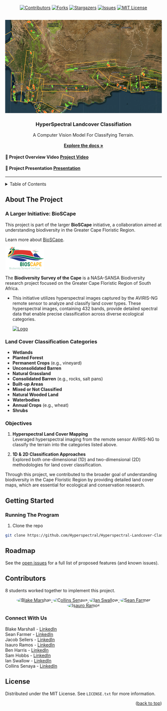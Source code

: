 <a id="readme-top"></a>

<!-- PROJECT SHIELDS -->
<!--
*** I'm using markdown "reference style" links for readability.
*** Reference links are enclosed in brackets [ ] instead of parentheses ( ).
*** See the bottom of this document for the declaration of the reference variables
*** for contributors-url, forks-url, etc. This is an optional, concise syntax you may use.
*** https://www.markdownguide.org/basic-syntax/#reference-style-links
-->
<div align="center">

[![Contributors][contributors-shield]][contributors-url]
[![Forks][forks-shield]][forks-url]
[![Stargazers][stars-shield]][stars-url]
[![Issues][issues-shield]][issues-url]
[![MIT License][license-shield]][license-url]

</div>

<!-- PROJECT LOGO -->
<br />
<div align="center">
  <a href="https://github.com/harrisb002/Hyperspectral-Landcover-Classification">
    <img src="Assets/CapeRegion.png" alt="Logo" width="600" height="300">
  </a>

<h3 align="center">HyperSpectral Landcover Classifiation</h3>

  <p align="center">
    A Computer Vision Model For Classifying Terrain.  
    <br />
    <br />
    <a href="https://github.com/harrisb002/Hyperspectral-Landcover-Classification/blob/main/README.md"><strong>Explore the docs »</strong></a>
    
  
  </p>
</div>

#### 🎥 Project Overview Video [Project Video](https://www.youtube.com/watch?v=KFSoe3jba1s)

#### 📓 Project Presentation [Presentation](Assets/CS470_1D_LandcoverClassification.pdf)
---

<!-- TABLE OF CONTENTS -->
<details>
  <summary>Table of Contents</summary>
  <ol>
    <li>
      <a href="#about-the-project">About The Project</a>
    </li>
    <li>
      <a href="#getting-started">Getting Started</a>
      <ul>
        <li><a href="#running">Running The Program</a></li>
      </ul>
    </li>
    <li><a href="#roadmap">Roadmap</a></li>
    <li><a href="#usage">Usage</a></li>
    <li><a href="#contributors">Contributors</a></li>
    <li><a href="#connect-with-us">Connect</a></li>
    <li><a href="#license">License</a></li>
    <li><a href="#acknowledgments">Acknowledgments</a></li>
  </ol>
</details>

<!-- ABOUT THE PROJECT -->
## About The Project
### A Larger Initiative: BioSCape

This project is part of the larger **BioSCape** initiative, a collaboration aimed at understanding biodiversity in the Greater Cape Floristic Region. 

Learn more about [BioSCape](https://www.bioscape.io/).

<a href="https://github.com/harrisb002/Hyperspectral-Landcover-Classification">
  <img src="Assets/bioscape_logo.png" alt="BioSCape Logo" width="125" height="75">
</a>

The **Biodiversity Survey of the Cape** is a NASA-SANSA Biodiversity research project focused on the Greater Cape Floristic Region of South Africa.

- This initiative utilizes hyperspectral images captured by the AVIRIS-NG remote sensor to analyze and classify land cover types. These hyperspectral images, containing 432 bands, provide detailed spectral data that enable precise classification across diverse ecological categories.

  <a href="https://github.com/harrisb002/Hyperspectral-Landcover-Classification">
    <img src="Assets/Hyperspectral_image_cube.png" alt="Logo" width="150" height="150">
  </a>

### Land Cover Classification Categories

- **Wetlands**
- **Planted Forest**
- **Permanent Crops** (e.g., vineyard)
- **Unconsolidated Barren**
- **Natural Grassland**
- **Consolidated Barren** (e.g., rocks, salt pans)
- **Built-up Areas**
- **Mixed or Not Classified**
- **Natural Wooded Land**
- **Waterbodies**
- **Annual Crops** (e.g., wheat)
- **Shrubs**

### Objectives

1. **Hyperspectral Land Cover Mapping**  
   Leveraged hyperspectral imaging from the remote sensor AVIRIS-NG to classify the terrain into the categories listed above.

2. **1D & 2D Classification Approaches**  
   Explored both one-dimensional (1D) and two-dimensional (2D) methodologies for land cover classification.

Through this project, we contributed to the broader goal of understanding biodiversity in the Cape Floristic Region by providing detailed land cover maps, which are essential for ecological and conservation research.

<!-- GETTING STARTED -->
<a id="readme-getting-started"></a>

## Getting Started

### Running The Program

1. Clone the repo

```sh
git clone https://github.com/Hyperspectral/Hyperspectral-Landcover-Classification.git
```

## Roadmap

See the [open issues](https://github.com/harrisb002/Hyperspectral-Landcover-Classification/issues) for a full list of proposed features (and known issues).

<!-- CONTRIBUTORS -->
## Contributors

8 students worked together to implement this project.

<p align="center">
  <a href="https://github.com/officialblake">
    <img src="https://github.com/officialblake.png" width="80" height="80" style="border-radius: 50%;" alt="Blake Marshall" />
  </a>
  <a href="https://github.com/harrisb002">
    <img src="https://github.com/harrisb002.png" width="80" height="80" style="border-radius: 50%;" alt="Collins Senaya" />
  </a>
  <a href="https://github.com/samuelhobbs">
    <img src="https://github.com/samuelhobbs.png" width="80" height="80" style="border-radius: 50%;" alt="Ian Swallow" />
  </a>
  <a href="https://github.com/sean10203040">
    <img src="https://github.com/sean10203040.png" width="80" height="80" style="border-radius: 50%;" alt="Sean Farmer" />
  </a>
  <a href="https://github.com/Iramos16">
    <img src="https://github.com/Iramos16.png" width="80" height="80" style="border-radius: 50%;" alt="Isauro Ramos" />
  </a>
</p>

<!-- CONNECT -->
### Connect With Us

Blake Marshall - [LinkedIn](https://www.linkedin.com/in/blakemarshalll)  
Sean Farmer - [LinkedIn](https://www.linkedin.com/in/sean-farmer-517ab8276/)  
Jacob Sellers - [LinkedIn](https://www.linkedin.com/in/jacob-sellers-83840826a)  
Isauro Ramos - [LinkedIn](https://www.linkedin.com/in/ramosisauro/)  
Ben Harris - [LinkedIn](https://www.linkedin.com/in/benjamin-harris-388151274/)  
Sam Hobbs - [LinkedIn](https://www.linkedin.com/in/samuel-hobbs-234204183/)  
Ian Swallow - [LinkedIn](https://www.linkedin.com/in/ian-swallow-b37266311/)  
Collins Senaya - [LinkedIn](https://www.linkedin.com/in/collins-senaya-044ba51bb/)

<!-- LICENSE -->

## License

Distributed under the MIT License. See `LICENSE.txt` for more information.

<p align="right">(<a href="#readme-top">back to top</a>)</p>

<!-- MARKDOWN LINKS & IMAGES -->
<!-- https://www.markdownguide.org/basic-syntax/#reference-style-links -->

[contributors-shield]: https://img.shields.io/github/contributors/harrisb002/Hyperspectral-Landcover-Classification.svg?style=for-the-badge
[contributors-url]: https://github.com/harrisb002/Hyperspectral-Landcover-Classification/graphs/contributors

[forks-shield]: https://img.shields.io/github/forks/harrisb002/Hyperspectral-Landcover-Classification.svg?style=for-the-badge
[forks-url]: https://github.com/harrisb002/Hyperspectral-Landcover-Classification/network/members

[stars-shield]: https://img.shields.io/github/stars/harrisb002/Hyperspectral-Landcover-Classification.svg?style=for-the-badge
[stars-url]: https://github.com/harrisb002/Hyperspectral-Landcover-Classification/stargazers

[issues-shield]: https://img.shields.io/github/issues/harrisb002/Hyperspectral-Landcover-Classification.svg?style=for-the-badge
[issues-url]: https://github.com/harrisb002/Hyperspectral-Landcover-Classification/issues

[license-shield]: https://img.shields.io/github/license/harrisb002/Hyperspectral-Landcover-Classification.svg?style=for-the-badge
[license-url]: https://github.com/harrisb002/Hyperspectral-Landcover-Classification/blob/main/LICENSE.txt

[linkedin-shield]: https://img.shields.io/badge/-LinkedIn-black.svg?style=for-the-badge&logo=linkedin&colorB=555
[product-screenshot]: images/screenshot.png
[Next.js]: https://img.shields.io/badge/next.js-000000?style=for-the-badge&logo=nextdotjs&logoColor=white
[Next-url]: https://nextjs.org/
[React.js]: https://img.shields.io/badge/React-20232A?style=for-the-badge&logo=react&logoColor=61DAFB
[React-url]: https://reactjs.org/
[Vue.js]: https://img.shields.io/badge/Vue.js-35495E?style=for-the-badge&logo=vuedotjs&logoColor=4FC08D
[Vue-url]: https://vuejs.org/
[Angular.io]: https://img.shields.io/badge/Angular-DD0031?style=for-the-badge&logo=angular&logoColor=white
[Angular-url]: https://angular.io/
[Svelte.dev]: https://img.shields.io/badge/Svelte-4A4A55?style=for-the-badge&logo=svelte&logoColor=FF3E00
[Svelte-url]: https://svelte.dev/
[Laravel.com]: https://img.shields.io/badge/Laravel-FF2D20?style=for-the-badge&logo=laravel&logoColor=white
[Laravel-url]: https://laravel.com
[Bootstrap.com]: https://img.shields.io/badge/Bootstrap-563D7C?style=for-the-badge&logo=bootstrap&logoColor=white
[Bootstrap-url]: https://getbootstrap.com
[JQuery.com]: https://img.shields.io/badge/jQuery-0769AD?style=for-the-badge&logo=jquery&logoColor=white
[JQuery-url]: https://jquery.com
